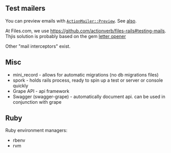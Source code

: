 ## Test mailers

You can preview emails with [`ActionMailer::Preview`](https://github.com/actionverb/files-rails#testing-mails). See [also](https://stackoverflow.com/a/42487750/507721).

At Files.com, we use https://github.com/actionverb/files-rails#testing-mails. Thjis solution is probably based on the gem [letter opener](https://github.com/ryanb/letter_opener)

Other "mail interceptors" exist.

## Misc

- mini_record - allows for automatic migrations (no db migrations files)
- spork - holds rails process, ready to spin up a test or server or console quickly
- Grape API - api framework
- Swagger (swagger-grape) - automatically document api. can be used in conjunction with grape

## Ruby

Ruby environment managers:

- rbenv
- rvm
